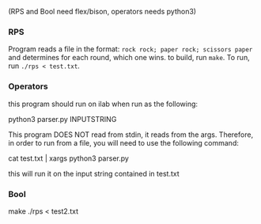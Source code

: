 
(RPS and Bool need flex/bison, operators needs python3)

### RPS
Program reads a file in the format:
`
rock rock;
paper rock;
scissors paper
`
and determines for each round, which one wins.
to build, run `make`. To run, run `./rps < test.txt`.


### Operators
this program should run on ilab when run as the following:

python3 parser.py INPUTSTRING

This program DOES NOT read from stdin, it reads from the args. Therefore, in order to run from a file, you will need to use the following command:

cat test.txt | xargs python3 parser.py

this will run it on the input string contained in test.txt



### Bool
make
./rps < test2.txt
